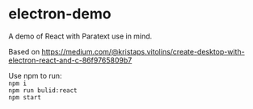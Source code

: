 # electron-demo
A demo of React with Paratext use in mind.

Based on https://medium.com/@kristaps.vitolins/create-desktop-with-electron-react-and-c-86f9765809b7

Use npm to run: \
`npm i` \
`npm run bulid:react`\
`npm start`
